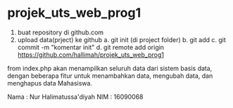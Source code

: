 # projek_uts_web_prog1


1. buat repository di github.com
2. upload data(prject) ke github
	a. git init (di project folder)
	b. git add
	c. git commit -m "komentar init"
	d. git remote add origin
	https://github.com/hallimah/projek_uts_web_prog1

from index.php akan menampilkan seluruh data dari sistem basis data, 
dengan beberapa fitur untuk menambahkan data, mengubah data, dan menghapus data Mahasiswa.


Nama : Nur Halimatussa'diyah
NIM  : 16090068

